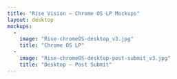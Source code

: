 ```yaml
---
title: "Rise Vision – Chrome OS LP Mockups"
layout: desktop
mockups:
  -
    image: "Rise-chromeOS-desktop_v3.jpg"
    title: "Chrome OS LP"
  -
    image: "Rise-chromeOS-desktop-post-submit_v3.jpg"
    title: "Desktop – Post Submit"
---
```

